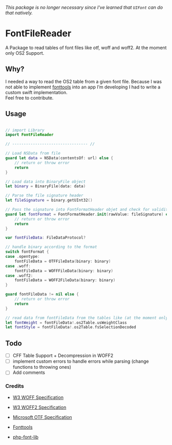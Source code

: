 *This package is no longer necessary since I've learned that `UIFont` can do that natively.*
# FontFileReader

A Package to read tables of font files like otf, woff and woff2.
At the moment only OS2 Support.

## Why?
I needed a way to read the OS2 table from a given font file. Because I was not able to implement [fonttools](https://github.com/fonttools/fonttools) into an app I’m developing I had to write a custom swift implementation.  
Feel free to contribute.
## Usage

``` swift

// import Library
import FontFileReader

// --------------------------------- //

// Load NSData from file
guard let data = NSData(contentsOf: url) else {
    // return or throw error
    return
}

// Load data into BinaryFile object
let binary = BinaryFile(data: data)

// Parse the file signature header
let fileSignature = binary.getUInt32()

// Pass the signature into FontFormatHeader objet and check for validity
guard let fontFormat = FontFormatHeader.init(rawValue: fileSignature) else {
    // return or throw error
    return
}

var fontFileData: FileDataProtocol?

// handle binary according to the format
switch fontFormat {
case .opentype:
    fontFileData = OTFFileData(binary: binary)
case .woff:
    fontFileData = WOFFFileData(binary: binary)
case .woff2:
    fontFileData = WOFF2FileData(binary: binary)
}

guard fontFileData != nil else {
    // return or throw error
    return
}

// read data from fontFileData from the tables like (at the moment only OS2 Table supported)
let fontWeight = fontFileData!.os2Table.usWeightClass
let fontStyle = fontFileData!.os2Table.fsSelectionDecoded

```

## Todo
- [ ] CFF Table Support + Decompression in WOFF2
- [ ] implement custom errors to handle errors while parsing (change functions to throwing ones)
- [ ] Add comments

### Credits
- [W3 WOFF Specification](https://www.w3.org/TR/WOFF/)
- [W3 WOFF2 Specification](https://www.w3.org/TR/WOFF2/)

- [Microsoft OTF Specification](https://docs.fileformat.com/font/otf/)
- [Fonttools](https://github.com/fonttools/fonttools)
- [php-font-lib](https://github.com/dompdf/php-font-lib)
